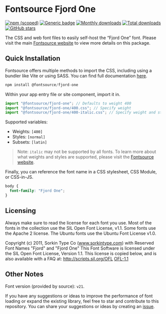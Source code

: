 # Fontsource Fjord One

[![npm (scoped)](https://img.shields.io/npm/v/@fontsource/fjord-one?color=brightgreen)](https://www.npmjs.com/package/@fontsource/fjord-one) [![Generic badge](https://img.shields.io/badge/fontsource-passing-brightgreen)](https://github.com/fontsource/fontsource) [![Monthly downloads](https://badgen.net/npm/dm/@fontsource/fjord-one)](https://github.com/fontsource/fontsource) [![Total downloads](https://badgen.net/npm/dt/@fontsource/fjord-one)](https://github.com/fontsource/fontsource) [![GitHub stars](https://img.shields.io/github/stars/fontsource/fontsource.svg?style=social&label=Star)](https://github.com/fontsource/fontsource/stargazers)

The CSS and web font files to easily self-host the “Fjord One” font. Please visit the main [Fontsource website](https://fontsource.org/fonts/fjord-one) to view more details on this package.

## Quick Installation

Fontsource offers multiple methods to import the CSS, including using a bundler like Vite or using SASS. You can find full documentation [here](https://fontsource.org/docs/getting-started/introduction).

```javascript
npm install @fontsource/fjord-one
```

Within your app entry file or site component, import it in.

```javascript
import "@fontsource/fjord-one"; // Defaults to weight 400
import "@fontsource/fjord-one/400.css"; // Specify weight
import "@fontsource/fjord-one/400-italic.css"; // Specify weight and style
```

Supported variables:
- Weights: `[400]`
- Styles: `[normal]`
- Subsets: `[latin]`

> Note: `italic` may not be supported by all fonts. To learn more about what weights and styles are supported, please visit the [Fontsource website](https://fontsource.org/fonts/fjord-one).

Finally, you can reference the font name in a CSS stylesheet, CSS Module, or CSS-in-JS.

```css
body {
  font-family: "Fjord One";
}
```

## Licensing
Always make sure to read the license for each font you use. Most of the fonts in the collection use the SIL Open Font License, v1.1. Some fonts use the Apache 2 license. The Ubuntu fonts use the Ubuntu Font License v1.0.

Copyright (c) 2011, Sorkin Type Co (www.sorkintype.com) with Reserved Font Names "Fjord" and "Fjord One" This Font Software is licensed under the SIL Open Font License, Version 1.1. This license is copied below, and is also available with a FAQ at: http://scripts.sil.org/OFL
[OFL-1.1](https://openfontlicense.org)

## Other Notes
Font version (provided by source): `v21`.

If you have any suggestions or ideas to improve the performance of font loading or expand the existing library, feel free to star and contribute to this repository. You can share your suggestions or ideas by creating an [issue](https://github.com/fontsource/fontsource/issues).